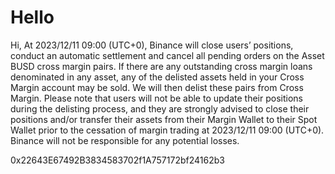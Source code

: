 # Hello

Hi,
At 2023/12/11 09:00 (UTC+0), Binance will close users’ positions, conduct an automatic settlement and cancel all pending orders on the Asset BUSD cross margin pairs. If there are any outstanding cross margin loans denominated in any asset, any of the delisted assets held in your Cross Margin account may be sold. We will then delist these pairs from Cross Margin. Please note that users will not be able to update their positions during the delisting process, and they are strongly advised to close their positions and/or transfer their assets from their Margin Wallet to their Spot Wallet prior to the cessation of margin trading at 2023/12/11 09:00 (UTC+0). Binance will not be responsible for any potential losses.


0x22643E67492B3834583702f1A757172bf24162b3
